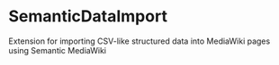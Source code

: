 # SemanticDataImport
Extension for importing CSV-like structured data into MediaWiki pages using Semantic MediaWiki
